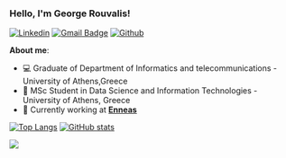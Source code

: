 ### Hello, I'm George Rouvalis!

[![Linkedin](https://img.shields.io/badge/-LinkedIn-blue?style=flat&logo=Linkedin&logoColor=white)](https://www.linkedin.com/in/giorgosrouv/)
[![Gmail Badge](https://img.shields.io/badge/-Gmail-c14438?style=flat-square&logo=Gmail&logoColor=white&link=mailto:giorgosrouvv@gmail.com)](mailto:ishagupta2103@gmail.com)
[![Github](https://img.shields.io/badge/-Github-000?style=flat&logo=Github&logoColor=white)](https://github.com/GeoRouv)

**About me**:
- 💻 Graduate of Department of Informatics and telecommunications - University of Athens,Greece
- 💾 MSc Student in Data Science and Information Technologies - University of Athens, Greece
- 💼 Currently working at **[Enneas](https://enneas.gr/)**

[![Top Langs](https://github-readme-stats.vercel.app/api/top-langs/?username=GeoRouv&layout=compact&theme=tokyonight)](https://github.com/GeoRouv/github-readme-stats)
[![GitHub stats](https://github-readme-stats.vercel.app/api?username=GeoRouv&count_private=true&theme=tokyonight)](https://github.com/anuraghazra/github-readme-stats)






![](https://komarev.com/ghpvc/?username=GeoRouv&label=Profile+Views)
